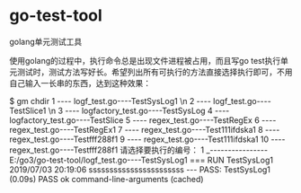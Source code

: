 # go-test-tool
golang单元测试工具

使用golang的过程中，执行命令总是出现文件进程被占用，而且写go test执行单元测试时，测试方法写好长。希望列出所有可执行的方法直接选择执行即可，不用自己输入一长串的东西，达到这种效果：

$ gm chdir
1 ---- logf_test.go----TestSysLog1 \n
2 ---- logf_test.go----TestSlice1 \n
3 ---- logfactory_test.go----TestSysLog
4 ---- logfactory_test.go----TestSlice
5 ---- regex_test.go----TestRegEx
6 ---- regex_test.go----TestRegEx1
7 ---- regex_test.go----Test111ifdska1
8 ---- regex_test.go----Testfff288f1
9 ---- regex_test.go----Test111ifdska1
10 ---- regex_test.go----Testfff288f1
请选择要执行的编号：
1
_----------------E:/go3/go-test-tool/logf_test.go----TestSysLog1
=== RUN   TestSysLog1
2019/07/03 20:19:06 sssssssssssssssssssssss
--- PASS: TestSysLog1 (0.09s)
PASS
ok      command-line-arguments  (cached)
